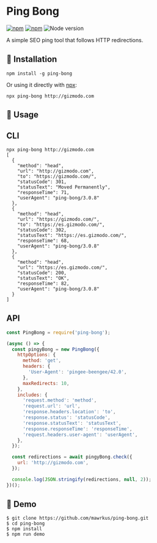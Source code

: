 # Ping Bong

[![npm](https://img.shields.io/npm/l/ping-bong.svg)](https://www.npmjs.org/package/ping-bong) [![npm](https://img.shields.io/npm/v/ping-bong.svg)](https://www.npmjs.org/package/ping-bong)
![Node version](https://img.shields.io/node/v/ping-bong.svg?style=flat-square)

A simple SEO ping tool that follows HTTP redirections.

## 🏓 Installation

```shell
npm install -g ping-bong
```

Or using it directly with [npx](https://docs.npmjs.com/cli/v7/commands/npx):

```shell
npx ping-bong http://gizmodo.com
```

## 🏓 Usage

## CLI

```shell
npx ping-bong http://gizmodo.com
[
  {
    "method": "head",
    "url": "http://gizmodo.com",
    "to": "https://gizmodo.com/",
    "statusCode": 301,
    "statusText": "Moved Permanently",
    "responseTime": 71,
    "userAgent": "ping-bong/3.0.8"
  },
  {
    "method": "head",
    "url": "https://gizmodo.com/",
    "to": "https://es.gizmodo.com/",
    "statusCode": 302,
    "statusText": "https://es.gizmodo.com/",
    "responseTime": 68,
    "userAgent": "ping-bong/3.0.8"
  },
  {
    "method": "head",
    "url": "https://es.gizmodo.com/",
    "statusCode": 200,
    "statusText": "OK",
    "responseTime": 82,
    "userAgent": "ping-bong/3.0.8"
  }
]
```

## API

```javascript
const PingBong = require('ping-bong');

(async () => {
  const pingyBong = new PingBong({
    httpOptions: {
      method: 'get',
      headers: {
        'User-Agent': 'pingee-beengee/42.0',
      },
      maxRedirects: 10,
    },
    includes: {
      'request.method': 'method',
      'request.url': 'url',
      'response.headers.location': 'to',
      'response.status': 'statusCode',
      'response.statusText': 'statusText',
      'response.responseTime': 'responseTime',
      'request.headers.user-agent': 'userAgent',
    },
  });

  const redirections = await pingyBong.check({
    url: 'http://gizmodo.com',
  });

  console.log(JSON.stringify(redirections, null, 2));
})();
```

## 🏓 Demo

```shell
$ git clone https://github.com/mawrkus/ping-bong.git
$ cd ping-bong
$ npm install
$ npm run demo
```
